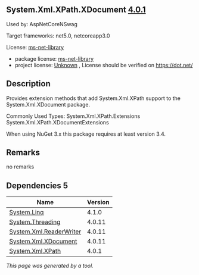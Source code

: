 System.Xml.XPath.XDocument [4.0.1](https://www.nuget.org/packages/System.Xml.XPath.XDocument/4.0.1)
--------------------

Used by: AspNetCoreNSwag

Target frameworks: net5.0, netcoreapp3.0

License: [ms-net-library](../../../../licenses/ms-net-library) 

- package license: [ms-net-library](http://go.microsoft.com/fwlink/?LinkId=329770) 
- project license: [Unknown](https://dot.net/) , License should be verified on https://dot.net/

Description
-----------
Provides extension methods that add System.Xml.XPath support to the System.Xml.XDocument package.

Commonly Used Types:
System.Xml.XPath.Extensions
System.Xml.XPath.XDocumentExtensions
 
When using NuGet 3.x this package requires at least version 3.4.

Remarks
-----------
no remarks


Dependencies 5
-----------

|Name|Version|
|----------|:----|
|[System.Linq](../../../../packages/nuget.org/system.linq/4.1.0)|4.1.0|
|[System.Threading](../../../../packages/nuget.org/system.threading/4.0.11)|4.0.11|
|[System.Xml.ReaderWriter](../../../../packages/nuget.org/system.xml.readerwriter/4.0.11)|4.0.11|
|[System.Xml.XDocument](../../../../packages/nuget.org/system.xml.xdocument/4.0.11)|4.0.11|
|[System.Xml.XPath](../../../../packages/nuget.org/system.xml.xpath/4.0.1)|4.0.1|

*This page was generated by a tool.*